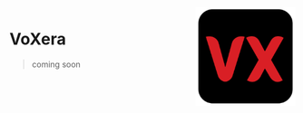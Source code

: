 <img src="https://github.com/VoXera/.github/blob/main/images/logo.png" width="35%" height="35%" align="right" />

# VoXera
> coming soon


